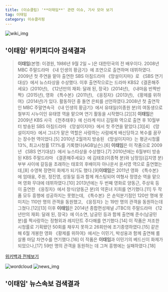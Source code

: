```yaml
---
title: (이슈클립) '**이태임**' 관련 이슈, 기사 모아 보기
tag: 이태임
category: 이슈클리핑
---
```

![wiki_img](https://user-images.githubusercontent.com/42597476/44503234-41136a80-a6d0-11e8-9071-6fc6418eafe4.png)
## **'**이태임**'** 위키피디아 검색결과
>**이태임**(본명: 이경원, 1986년 9월 2일 ~ )은 대한민국의 전 배우이다. 2008년 MBC 주말드라마 《내 인생의 황금기》에 조연으로 출연하며 데뷔하였다. 2009년 첫 주연을 맡아 출연한 SBS 아침드라마 《망설이지마》로 《SBS 연기대상》에서 뉴스타상을 수상했다. 이후 출연작으로는 드라마 KBS2《결혼해주세요》(2010년), 《12년만의 재회: 달래 된, 장국》(2014년), 《내마음 반짝반짝》(2015년), 영화 《특수본》(2011년), 《응징자》(2013년), 《황제를 위하여》(2014년)가 있다. 활동하던 중 돌연 은퇴를 선언하였다.2008년 첫 출연작인 MBC 주말연속극 《내 인생의 황금기》에서 유태일(이종원 분)의 여동생으로 철부지 시누이인 유태영 역을 맡으며 연기 활동을 시작했다.[2][3] **이태임**은 2009년 KBS 사극 《천추태후》에 신라계 미녀 김밀화 역으로 출연 후 10월부터 방송된 SBS 아침드라마 《망설이지마》에서 첫 주연을 맡았다.[3][4] 《망설이지마》에서 그녀가 맡은 역할은 사랑하는 사람에게 배신당하고 복수를 꿈꾸는 장수현 역이었다.[5] 2010년 2월까지 방송된 《망설이지마》는 평균시청률 13%, 최고시청률 17.1%를 기록했다(AGB닐슨).[6] **이태임**은 이 작품으로 2009년 《SBS 연기대상》에서 뉴스타상을 수상했다.[7] 2010년에는 6월부터 방송된 KBS 주말드라마 《결혼해주세요》에 김태호(이종혁 분)와 남정임(김지영 분) 부부 사이에 갈등을 초래하는 태호의 후배이자 아나운서 윤서영 역으로 출연했는데,[8] 수영복 장면이 화제가 되기도 했다.[9]**이태임**은 2011년 영화 《특수본》에 엄태웅, 주원, 정진영, 성동일 등과 함께 캐스팅되어 여형사 정영순 역을 맡으며 영화 무대에 데뷔하였다.[10] 2013년에는 두 번째 영화로 양동근, 주상욱 등이 출연한 《응징자》에서 창식(양동근 분)의 약혼녀 지희를 연기했다.[11] 두 작품 모두 흥행에 성공하지는 못했는데, 《특수본》은 손익분기점인 120만 명에 못 미치는 110만 명의 관객을 동원했고, 《응징자》는 19만 명의 관객을 동원하는데 그쳤다.[12][13] 이후 **이태임**은 2014년 종합편성채널 JTBC의 주말드라마 《12년만의 재회: 달래 된, 장국》에 이소연, 남궁민 등과 함께 출연해 준수(남궁민 분)를 짝사랑하는 정형외과 레지던트 주다해를 연기했다.[14] 이 작품은 저조한 시청률로 기획됐던 50회를 채우지 못하고 26회만에 조기종영하였다.[15] 같은 해 6월 개봉한 영화 《황제를 위하여》에서는 이민기, 박성웅과 함께 출연해 룸살롱 마담 차연수를 연기했다.[16] 이 작품은 **이태임**과 이민기의 베드신이 화제가 되었으나,[17] 59만 명의 관객을 동원하는 데 그쳐 흥행에는 실패하였다.[18]

<a href="https://ko.wikipedia.org/wiki/이태임" target="_blank">위키백과 전체보기</a>

![wordcloud](https://s3.ap-northeast-2.amazonaws.com/lyrics101-wordcloud/2018-09-18-1537280471.png)
![news_img](https://user-images.githubusercontent.com/42597476/44507050-1206f400-a6e4-11e8-8d98-7ffbfebb353f.png)
## **'**이태임**'** 뉴스속보 검색결과


